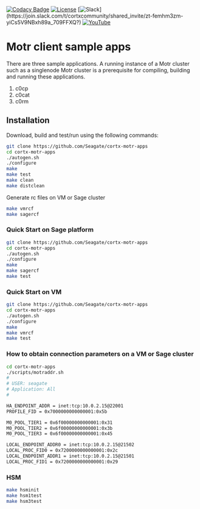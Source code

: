 [![Codacy Badge](https://app.codacy.com/project/badge/Grade/7d9b003bbaeb449dac098b2bf72197fa)](https://www.codacy.com/gh/Seagate/m0client-sample-apps/dashboard?utm_source=github.com&amp;utm_medium=referral&amp;utm_content=Seagate/m0client-sample-apps&amp;utm_campaign=Badge_Grade)
[![License](https://img.shields.io/badge/License-Apache%202.0-blue.svg)](https://github.com/Seagate/cortx-motr-apps/blob/main/LICENSE) [![Slack](https://img.shields.io/badge/chat-on%20Slack-blue")](https://join.slack.com/t/cortxcommunity/shared_invite/zt-femhm3zm-yiCs5V9NBxh89a_709FFXQ?) [![YouTube](https://img.shields.io/badge/Video-YouTube-red)](https://cortx.link/videos)

# Motr client sample apps

There are three sample applications.
A running instance of a Motr cluster such as a singlenode Motr cluster is a prerequisite for
compiling, building and running these applications. 

1.	c0cp
2.	c0cat
3.	c0rm

## Installation
Download, build and test/run using the following commands:

```sh
git clone https://github.com/Seagate/cortx-motr-apps
cd cortx-motr-apps
./autogen.sh
./configure
make
make test
make clean
make distclean
```

Generate rc files on VM or Sage cluster

```sh
make vmrcf
make sagercf
```

### Quick Start on Sage platform

```sh
git clone https://github.com/Seagate/cortx-motr-apps
cd cortx-motr-apps
./autogen.sh
./configure
make 
make sagercf
make test
```

### Quick Start on VM

```sh
git clone https://github.com/Seagate/cortx-motr-apps
cd cortx-motr-apps
./autogen.sh
./configure
make 
make vmrcf
make test
```

### How to obtain connection parameters on a VM or Sage cluster

```sh
cd cortx-motr-apps
./scripts/motraddr.sh 
#
# USER: seagate
# Application: All
#

HA_ENDPOINT_ADDR = inet:tcp:10.0.2.15@22001
PROFILE_FID = 0x7000000000000001:0x5b

M0_POOL_TIER1 = 0x6f00000000000001:0x31
M0_POOL_TIER2 = 0x6f00000000000001:0x3b
M0_POOL_TIER3 = 0x6f00000000000001:0x45

LOCAL_ENDPOINT_ADDR0 = inet:tcp:10.0.2.15@21502
LOCAL_PROC_FID0 = 0x7200000000000001:0x2c
LOCAL_ENDPOINT_ADDR1 = inet:tcp:10.0.2.15@21501
LOCAL_PROC_FID1 = 0x7200000000000001:0x29
```

### HSM 

```sh
make hsminit
make hsm1test
make hsm3test
```

